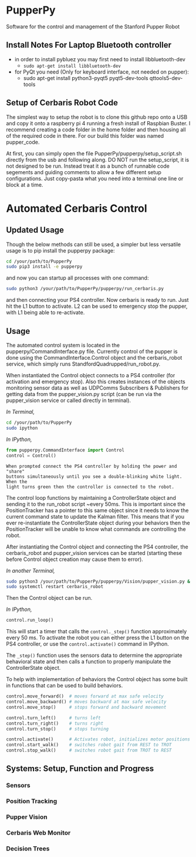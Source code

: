 # PupperPy
Software for the control and management of the Stanford Pupper Robot


## Install Notes For Laptop Bluetooth controller
- in order to install pybluez you may first need to install libbluetooth-dev
    - `sudo apt-get install libbluetooth-dev`
- for PyQt you need (Only for keyboard interface, not needed on pupper):
    - sudo apt-get install python3-pyqt5 pyqt5-dev-tools qttools5-dev-tools


## Setup of Cerbaris Robot Code
The simplest way to setup the robot is to clone this github repo onto a USB and
copy it onto a raspberry pi 4 running a fresh install of Raspbian Buster. I
recommend creating a code folder in the home folder and then housing all of the
required code in there. For our build this folder was named pupper_code.

At first, you can simply open the file PupperPy/pupperpy/setup_script.sh
directly from the usb and following along. DO NOT run the setup_script, it is
not designed to be run. Instead treat it as a bunch of runnable code segements
and guiding comments to allow a few different setup configurations. Just
copy-pasta what you need into a terminal one line or block at a time.

# Automated Cerbaris Control
## Updated Usage
Though the below methods can still be used, a simpler but less versatile usage is to pip install the pupperpy package:
```bash
cd /your/path/to/PupperPy
sudo pip3 install -e pupperpy
```
and now you can startup all processes with one command:
```bash
sudo python3 /your/path/to/PupperPy/pupperpy/run_cerbaris.py
```
and then connecting your PS4 controller. Now cerbaris is ready to run. Just hit the L1 button to activate. L2 can be used to emergency stop the pupper, with L1 being able to re-activate.

## Usage
The automated control system is located in the pupperpy/CommandInterface.py
file. Currently control of the pupper is done using the
CommandInterface.Control object and the cerbaris_robot service, which simply
runs StandfordQuadrupped/run_robot.py.

When instantiated the Control object connects to a PS4 controller (for
activation and emergency stop). Also this creates instances of the objects
monitoring sensor data as well as UDPComms Subscribers & Publishers for getting
data from the pupper_vision.py script (can be run via the pupper_vision service
or called directly in terminal).

*In Terminal,*
```bash
cd /your/path/to/PupperPy
sudo ipython
```
*In IPython,*
```python
from pupperpy.CommandInterface import Control
control = Control()
```
    When prompted connect the PS4 controller by holding the power and "share"
    buttons simultaneously until you see a double-blinking white light. When the
    light turns green then the controller is connected to the robot.

The control loop functions by maintaining a ControllerState object and sending
it to the run_robot script ~every 50ms. This is important since the
PositionTracker has a pointer to this same object since it needs to know the
current command state to update the Kalman filter. This means that if you ever
re-instantiate the ControllerState object during your behaviors then the
PositionTracker will be unable to know what commands are controlling the robot.

After instantiating the Control object and connecting the PS4 controller, the
cerbaris_robot and pupper_vision services can be started (starting these before
Control object creation may cause them to error).

*In another Terminal,*
```bash
sudo python3 /your/path/to/PupperPy/pupperpy/Vision/pupper_vision.py &
sudo systemctl restart cerbaris_robot
```

Then the Control object can be run.

*In IPython,*
```python
control.run_loop()
```

This will start a timer that calls the `control._step()` function approximately
every 50 ms. To activate the robot you can either press the L1 button on the
PS4 controller, or use the `control.activate()` command in IPython.

The `_step()` function uses the sensors data to determine the appropriate
behavioral state and then calls a function to properly manipulate the
ControllerState object.

To help with implementation of behaviors the Control object has some built in
functions that can be used to build behaviors.
```python
control.move_forward()  # moves forward at max safe velocity
control.move_backward() # moves backward at max safe velocity
control.move_stop()     # stops forward and backward movement

control.turn_left()     # turns left
control.turn_right()    # turns right
control.turn_stop()     # stops turning

control.activate()      # Activates robot, initializes motor positions
control.start_walk()    # switches robot gait from REST to TROT
control.stop_walk()     # switches robot gait from TROT to REST
```

## Systems: Setup, Function and Progress
### Sensors

### Position Tracking

### Pupper Vision

### Cerbaris Web Monitor

### Decision Trees
